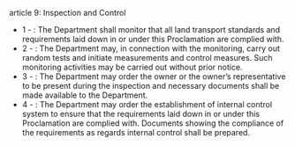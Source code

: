 article 9: Inspection and Control 

<ul>
			<li>1 - : The Department shall monitor that all land transport standards and requirements laid down in or under this Proclamation are complied with. <ul>
			</ul></li>			<li>2 - : The Department may, in connection with the monitoring, carry out random tests and initiate measurements and control measures. Such monitoring activities may be carried out without prior notice. <ul>
			</ul></li>			<li>3 - : The Department may order the owner or the owner’s representative to be present during the inspection and necessary documents shall be made available to the Department. <ul>
			</ul></li>			<li>4 - : The Department may order the establishment of internal control system to ensure that the requirements laid down in or under this Proclamation are complied with. Documents showing the compliance of the requirements as regards internal control shall be prepared.<ul>
			</ul></li></ul>